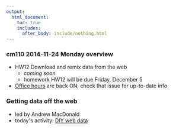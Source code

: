 ```yaml
---
output:
  html_document:
    toc: true
    includes:
      after_body: include/nothing.html
---
```


### cm110 2014-11-24 Monday overview

+ HW12 Download and remix data from the web
    - *coming soon*
    - homework HW12 will be due Friday, December 5
+ [Office hours](https://github.com/STAT545-UBC/Discussion/issues/47) are back ON; check that issue for up-to-date info

### Getting data off the web
  * led by Andrew MacDonald
  * today's activity: [DIY web data](webdata03_activity.html)
 